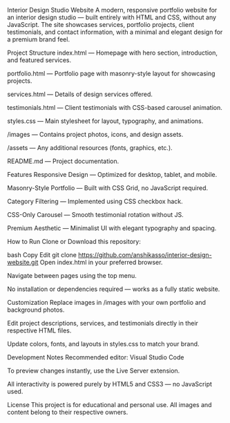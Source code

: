 Interior Design Studio Website
A modern, responsive portfolio website for an interior design studio — built entirely with HTML and CSS, without any JavaScript. The site showcases services, portfolio projects, client testimonials, and contact information, with a minimal and elegant design for a premium brand feel.

Project Structure
index.html — Homepage with hero section, introduction, and featured services.

portfolio.html — Portfolio page with masonry-style layout for showcasing projects.

services.html — Details of design services offered.

testimonials.html — Client testimonials with CSS-based carousel animation.

styles.css — Main stylesheet for layout, typography, and animations.

/images — Contains project photos, icons, and design assets.

/assets — Any additional resources (fonts, graphics, etc.).

README.md — Project documentation.

Features
Responsive Design — Optimized for desktop, tablet, and mobile.

Masonry-Style Portfolio — Built with CSS Grid, no JavaScript required.

Category Filtering — Implemented using CSS checkbox hack.

CSS-Only Carousel — Smooth testimonial rotation without JS.

Premium Aesthetic — Minimalist UI with elegant typography and spacing.

How to Run
Clone or Download this repository:

bash
Copy
Edit
git clone https://github.com/anshikasso/interior-design-website.git
Open index.html in your preferred browser.

Navigate between pages using the top menu.

No installation or dependencies required — works as a fully static website.

Customization
Replace images in /images with your own portfolio and background photos.

Edit project descriptions, services, and testimonials directly in their respective HTML files.

Update colors, fonts, and layouts in styles.css to match your brand.

Development Notes
Recommended editor: Visual Studio Code

To preview changes instantly, use the Live Server extension.

All interactivity is powered purely by HTML5 and CSS3 — no JavaScript used.

License
This project is for educational and personal use.
All images and content belong to their respective owners.

